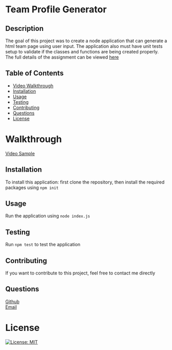 # Team Profile Generator

## Description

The goal of this project was to create a node application that can generate a html team page using user input. The application also must have unit tests setup to validate if the classes and functions are being created properly. The full details of the assignment can be viewed [here](./assets/media/AssignmentDetails.md)

## Table of Contents

- [Video Walkthrough](#walkthrough)
- [Installation](#installation)
- [Usage](#usage)
- [Testing](#testing)
- [Contributing](#contributing)
- [Questions](#questions)
- [License](#license)

# Walkthrough
[Video Sample](https://youtu.be/PEOoQzEkoWY)

## Installation

To install this application: first clone the repository, then install the required packages using `npm init`

## Usage

Run the application using `node index.js`

## Testing

Run `npm test` to test the application

## Contributing

If you want to contribute to this project, feel free to contact me directly

## Questions

[Github](https://github.com/delizoderek)
<br>
[Email](dwdelizo@gmail.com)

# License

[![License: MIT](https://img.shields.io/badge/License-MIT-yellow.svg)](https://opensource.org/licenses/MIT)
